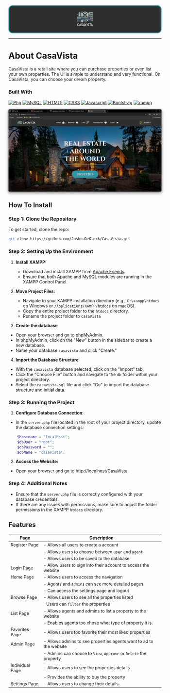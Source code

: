 ![CasaVista Header Image](./Assets/ReadMe/CasaVistaHeader.png)

- - - -

# About CasaVista

CasaVista is a retail site where you can purchase properties or even list your own properties. The UI is simple to understand and very functional. On CasaVista, you can choose your dream property.

### Built With
[![Php](https://img.shields.io/badge/PHP-001440?style=for-the-badge&logo=php&logoColor=#777BB4)](https://www.php.net/docs.php)
[![MySQL](https://img.shields.io/badge/MYSQL-5B5B5B?style=for-the-badge&logo=mysql&logoColor=white)](https://www.php.net/docs.php)
[![HTML5](https://img.shields.io/badge/HTML-e34c26?style=for-the-badge&logo=html5&logoColor=white)](https://html.spec.whatwg.org/multipage/)
[![CSS3](https://img.shields.io/badge/CSS-563d7c?style=for-the-badge&logo=css3&logoColor=white)](https://developer.mozilla.org/en-US/docs/Web/CSS)
[![Javascript](https://img.shields.io/badge/Javascript-323330?style=for-the-badge&logo=javascript&logoColor=F7DF1E)](https://www.javascript.com/)
[![Bootstrap](https://img.shields.io/badge/Bootstrap-563D7C?style=for-the-badge&logo=bootstrap&logoColor=white)](https://getbootstrap.com/)
[![xampp](https://img.shields.io/badge/xampp-750000?style=for-the-badge&logo=xampp&logoColor=#FB7A24)](https://www.php.net/docs.php)

<img src="./Assets/ReadMe/HomePage.png" alt="CasaVista Home Image" style="box-shadow: 0px 4px 10px rgba(0, 0, 0, 0.5);">

## How To Install

### Step 1: Clone the Repository

To get started, clone the repo:
```bash
git clone https://github.com/JoshuaDeKlerk/CasaVista.git
```

### Step 2: Setting Up the Environment

1. **Install XAMPP:**
   - Download and install XAMPP from [Apache Friends](https://www.apachefriends.org/index.html).
   - Ensure that both Apache and MySQL modules are running in the XAMPP Control Panel.

2. **Move Project Files:**
   - Navigate to your XAMPP installation directory (e.g., `C:\xampp\htdocs` on Windows or `/Applications/XAMPP/htdocs` on macOS).
   - Copy the entire project folder to the `htdocs` directory. 
   - Rename the project folder to `CasaVista`

3. **Create the database**
- Open your browser and go to [phpMyAdmin](http://localhost/phpmyadmin).
- In phpMyAdmin, click on the "New" button in the sidebar to create a new database.
- Name your database `casavista` and click "Create."

4. **Import the Database Structure**

- With the `casavista` database selected, click on the "Import" tab.
- Click the "Choose File" button and navigate to the `db` folder within your project directory.
- Select the `casavista.sql` file and click "Go" to import the database structure and initial data.

### Step 3: Running the Project

1. **Configure Database Connection:**
- In the `server.php` file located in the root of your project directory, update the database connection settings:
```php
    $hostname = "localhost";
    $dbUser = "root";
    $dbPassword = "";
    $dbName = "casavista";
```

2. **Access the Website:**
-   Open your browser and go to http://localhost/CasaVista.

### Step 4: Additional Notes
- Ensure that the `server.php` file is correctly configured with your database credentials.
- If there are any issues with permissions, make sure to adjust the folder permissions in the XAMPP `htdocs` directory.

## Features

| Page                  | Description                                        |
| --------------------- | -------------------------------------------------- |
| Register Page           | - Allows all users to create a account          |
|                       | - Allows users to choose between `user` and `agent`  |
|                       | - Allows users to be saved to the database   |
| Login Page           | - Allow users to sign into their account to access the website         |
| Home Page             | - Allows users to access the navigation      |
|                       | - Agents and `admins` can see more detailed pages
|                       | - Can access the settings page and logout |
| Browse Page       | - Allows users to see all the properties listed |
|                       | -Users can `filter` the properties|
| List Page      | - Allows agents and admins to list a property to the website              |
|                       | - Enables agents too chose what type of property it is. |
| Favorites Page      | - Allows users too favorite their most liked properties          |
| Admin Page      | - Allows admins to see properties agents want to ad to the website          |
|                       | - Admins can choose to `View`, `Approve` or `Delete` the property |
| Individual Page  | - Allows users to see the properties details        |
|                       | - Provides the ability to buy the property |
| Settings Page  | - Allows users to change their details        |
